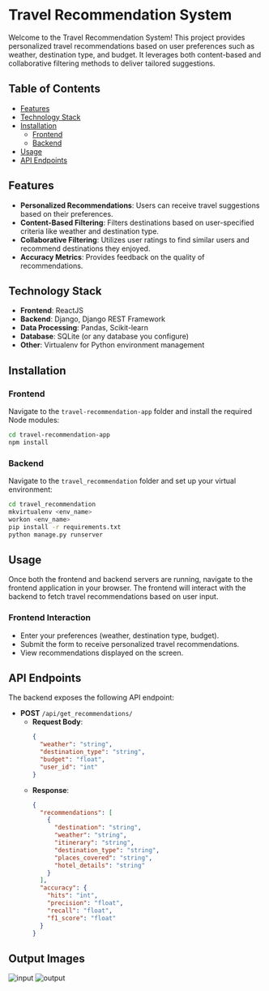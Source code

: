# Travel Recommendation System

Welcome to the Travel Recommendation System! This project provides personalized travel recommendations based on user preferences such as weather, destination type, and budget. It leverages both content-based and collaborative filtering methods to deliver tailored suggestions.

## Table of Contents
- [Features](#features)
- [Technology Stack](#technology-stack)
- [Installation](#installation)
  - [Frontend](#frontend)
  - [Backend](#backend)
- [Usage](#usage)
- [API Endpoints](#api-endpoints)

## Features
- **Personalized Recommendations**: Users can receive travel suggestions based on their preferences.
- **Content-Based Filtering**: Filters destinations based on user-specified criteria like weather and destination type.
- **Collaborative Filtering**: Utilizes user ratings to find similar users and recommend destinations they enjoyed.
- **Accuracy Metrics**: Provides feedback on the quality of recommendations.

## Technology Stack
- **Frontend**: ReactJS
- **Backend**: Django, Django REST Framework
- **Data Processing**: Pandas, Scikit-learn
- **Database**: SQLite (or any database you configure)
- **Other**: Virtualenv for Python environment management

## Installation

### Frontend
Navigate to the `travel-recommendation-app` folder and install the required Node modules:

```bash
cd travel-recommendation-app
npm install
```
### Backend
Navigate to the `travel_recommendation` folder and set up your virtual environment:
```bash
cd travel_recommendation
mkvirtualenv <env_name>
workon <env_name>
pip install -r requirements.txt
python manage.py runserver
```
## Usage
Once both the frontend and backend servers are running, navigate to the frontend application in your browser. The frontend will interact with the backend to fetch travel recommendations based on user input.
### Frontend Interaction
- Enter your preferences (weather, destination type, budget).
- Submit the form to receive personalized travel recommendations.
- View recommendations displayed on the screen.

## API Endpoints
The backend exposes the following API endpoint:

- **POST** `/api/get_recommendations/`
  - **Request Body**:
    ```json
    {
      "weather": "string",
      "destination_type": "string",
      "budget": "float",
      "user_id": "int"
    }
    ```
  - **Response**:
    ```json
    {
      "recommendations": [
        {
          "destination": "string",
          "weather": "string",
          "itinerary": "string",
          "destination_type": "string",
          "places_covered": "string",
          "hotel_details": "string"
        }
      ],
      "accuracy": {
        "hits": "int",
        "precision": "float",
        "recall": "float",
        "f1_score": "float"
      }
    }
    ```
## Output Images
![input](https://github.com/user-attachments/assets/b47855f0-0834-4bd1-96b7-592c5b047c4d)
![output](https://github.com/user-attachments/assets/3c4414ba-fa15-48dd-9d29-307cc52167c0)


